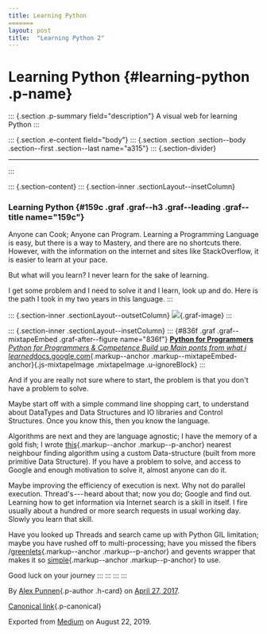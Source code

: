 ```yaml
---
title: Learning Python
=======
layout: post
title:  "Learning Python 2"
---
```


Learning Python {#learning-python .p-name}
===============

::: {.section .p-summary field="description"}
A visual web for learning Python
:::

::: {.section .e-content field="body"}
::: {.section .section .section--body .section--first .section--last name="a315"}
::: {.section-divider}

------------------------------------------------------------------------
:::

::: {.section-content}
::: {.section-inner .sectionLayout--insetColumn}
### Learning Python {#159c .graf .graf--h3 .graf--leading .graf--title name="159c"}

Anyone can Cook; Anyone can Program. Learning a Programming Language is
easy, but there is a way to Mastery, and there are no shortcuts there.
However, with the information on the internet and sites like
StackOverflow, it is easier to learn at your pace.

But what will you learn? I never learn for the sake of learning.

I get some problem and I need to solve it and I learn, look up and do.
Here is the path I took in my two years in this language.
:::

::: {.section-inner .sectionLayout--outsetColumn}
![](https://cdn-images-1.medium.com/max/1200/1*ogmp6xjwPQ0-ZUZ86yftMA.png){.graf-image}
:::

::: {.section-inner .sectionLayout--insetColumn}
::: {#836f .graf .graf--mixtapeEmbed .graf-after--figure name="836f"}
[**Python for Programmers**\
*Python for Programmers & Competence Build up Main ponts from what i
learned*docs.google.com](https://docs.google.com/presentation/d/1cADKmgQJ_bEwN056l8FbC4ifNpTMvLyZYJr2C3AGWVU/edit?usp=sharing "https://docs.google.com/presentation/d/1cADKmgQJ_bEwN056l8FbC4ifNpTMvLyZYJr2C3AGWVU/edit?usp=sharing"){.markup--anchor
.markup--mixtapeEmbed-anchor}[](https://docs.google.com/presentation/d/1cADKmgQJ_bEwN056l8FbC4ifNpTMvLyZYJr2C3AGWVU/edit?usp=sharing){.js-mixtapeImage
.mixtapeImage .u-ignoreBlock}
:::

And if you are really not sure where to start, the problem is that you
don't have a problem to solve.

Maybe start off with a simple command line shopping cart, to understand
about DataTypes and Data Structures and IO libraries and Control
Structures. Once you know this, then you know the language.

Algorithms are next and they are language agnostic; I have the memory of
a gold fish; I wrote
[this](https://gist.github.com/alexcpn/1f187f2114976e748f4d3ad38dea17e8){.markup--anchor
.markup--p-anchor} nearest neighbour finding algorithm using a custom
Data-structure (built from more primitive Data Structure). If you have a
problem to solve, and access to Google and enough motivation to solve
it, almost anyone can do it.

Maybe improving the efficiency of execution is next. Why not do parallel
execution. Thread's --- heard about that; now you do; Google and find
out. Learning how to get information via Internet search is a skill in
itself. I fire usually about a hundred or more search requests in usual
working day. Slowly you learn that skill.

Have you looked up Threads and search came up with Python GIL
limitation; maybe you have rushed off to multi-processing; have you
missed the fibers
/[greenlets](https://greenlet.readthedocs.io/en/latest/){.markup--anchor
.markup--p-anchor} and gevents wrapper that makes it so
[simple](https://gist.github.com/alexcpn/48bcf43ac6d7c98f053d){.markup--anchor
.markup--p-anchor} to use.

Good luck on your journey
:::
:::
:::
:::

By [Alex Punnen](https://medium.com/@alexcpn){.p-author .h-card} on
[April 27, 2017](https://medium.com/p/f133ffed7569).

[Canonical
link](https://medium.com/@alexcpn/learning-python-f133ffed7569){.p-canonical}

Exported from [Medium](https://medium.com) on August 22, 2019.
